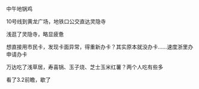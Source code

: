 中午地锅鸡

10号线到黄龙广场，地铁口公交直达灵隐寺

浅逛了灵隐寺，略显疲惫

想直接用市民卡，发现卡面异常，得重新办卡？其实原本就没办卡……速度浙里办申请办卡

万达吃了浅草居，寿喜锅、玉子烧、芝士玉米红薯？两个人吃有些多

看了3.2前瞻，歇了
